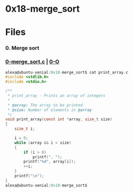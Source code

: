 # 0x18-merge_sort

# Files

### 0. Merge sort
### [0-merge_sort.c](https://github.com/Ineffable22/holbertonschool-interview/blob/main/0x18-merge_sort/0-merge_sort.c) | [0-O](https://github.com/Ineffable22/holbertonschool-interview/blob/main/0x18-merge_sort/0-O)

```C
alexa@ubuntu-xenial:0x18-merge_sort$ cat print_array.c
#include <stdlib.h>
#include <stdio.h>

/**
 * print_array - Prints an array of integers
 *
 * @array: The array to be printed
 * @size: Number of elements in @array
 */
void print_array(const int *array, size_t size)
{
    size_t i;

    i = 0;
    while (array && i < size)
    {
        if (i > 0)
            printf(", ");
        printf("%d", array[i]);
        ++i;
    }
    printf("\n");
}
alexa@ubuntu-xenial:0x18-merge_sort$

```

